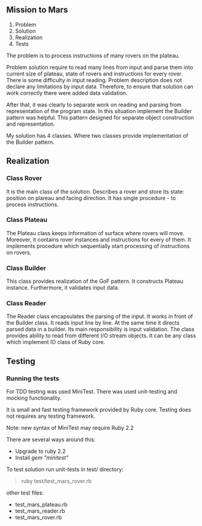 ## Mission to Mars

1. Problem
2. Solution
3. Realization
4. Tests

The problem is to process instructions of many rovers on the plateau. 

Problem solution require to read many lines from input and parse them into current size of plateau, state of rovers and instructions for every rover.
There is some difficulty in input reading. Problem description does not declare any limitations by input data.
Therefore, to ensure that solution can work correctly there were added data validation.

After that, it was clearly to separate work on reading and parsing from representation of the program state.
In this situation implement the Builder pattern was helpful. 
This pattern designed for separate object construction and representation.

My solution has 4 classes. Where two classes provide implementation of the Builder pattern.

## Realization

### Class Rover

It is the main class of the solution. Describes a rover and store its state: position on plareau and facing direction. 
It has single procedure - to process instructions.

### Class Plateau

The Plateau class keeps information of surface where rovers will move. 
Moreover, it contains rover instances and instructions for every of them.
It implements procedure which sequentially start processing of instructions on rovers.

### Class Builder

This class provides realization of the GoF pattern. It constructs Plateau instance.
Furthermore, it validates input data.

### Class Reader

The Reader class encapsulates the parsing of the input. It works in front of the Builder class. 
It reads input line by line. At the same time it directs parsed data in a builder. 
Its main responsibility is input validation. 
The class provides ability to read from different I/O stream objects. 
It can be any class which implement IO class of Ruby core.


## Testing


### Running the tests

For TDD testing was used MiniTest. There was used unit-testing and mocking functionality.

It is small and fast testing framework provided by Ruby core.
Testing does not requires any testing framework.

Note: new syntax of MiniTest may require Ruby 2.2

There are several ways around this:
* Upgrade to ruby 2.2
* Install *gem "minitest"*

To test solution run unit-tests in test/ directory:
> ruby test/test_mars_rover.rb

other test files:
* test_mars_plateau.rb
* test_mars_reader.rb
* test_mars_rover.rb


